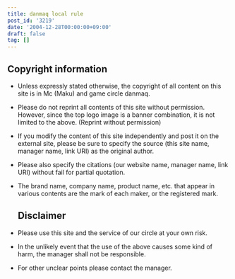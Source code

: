 ```yaml
---
title: danmaq local rule
post_id: '3219'
date: '2004-12-28T00:00:00+09:00'
draft: false
tag: []
---
```


## Copyright information

*   Unless expressly stated otherwise, the copyright of all content on this site is in Mc (Maku) and game circle danmaq.
*   Please do not reprint all contents of this site without permission. However, since the top logo image is a banner combination, it is not limited to the above. (Reprint without permission)
*   If you modify the content of this site independently and post it on the external site, please be sure to specify the source (this site name, manager name, link URI) as the original author.
*   Please also specify the citations (our website name, manager name, link URI) without fail for partial quotation.
*   The brand name, company name, product name, etc. that appear in various contents are the mark of each maker, or the registered mark.
    
    ## Disclaimer
    

*   Please use this site and the service of our circle at your own risk.
*   In the unlikely event that the use of the above causes some kind of harm, the manager shall not be responsible.
*   For other unclear points please contact the manager.